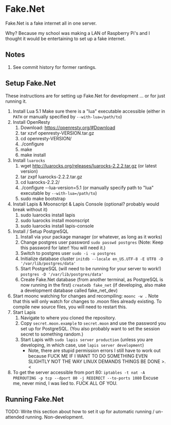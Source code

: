 # Fake.Net

Fake.Net is a fake internet all in one server.

Why? Because my school was making a LAN of Raspberry Pi's and I thought it
would be entertaining to set up a fake internet.

## Notes

1. See commit history for former rantings.

## Setup Fake.Net

These instructions are for setting up Fake.Net for development
... or for just running it.

1. Install Lua 5.1
   Make sure there is a "lua" executable accessible (either in `PATH` or
   manually specified by `--with-lua=/path/to`)
2. Install OpenResty
   1. Download: https://openresty.org/#Download
   2. tar xzvf openresty-VERSION.tar.gz
   3. cd openresty-VERSION/
   4. ./configure
   5. make
   6. make install
3. Install `luarocks`
   1. wget http://luarocks.org/releases/luarocks-2.2.2.tar.gz
      (or latest version)
   2. tar zxpf luarocks-2.2.2.tar.gz
   3. cd luarocks-2.2.2/
   4. ./configure --lua-version=5.1
      (or manually specify path to "lua" executable by `--with-lua=/path/to`)
   5. sudo make bootstrap
4. Install Lapis & Moonscript & Lapis Console (optional? probably would break without it)
   1. sudo luarocks install lapis
   2. sudo luarocks install moonscript
   3. sudo luarocks install lapis-console
5. Install / Setup PostgreSQL
   1. Install via your package manager (or whatever, as long as it works)
   2. Change postgres user password
      `sudo passwd postgres`
      (Note: Keep this password for later! You will need it.)
   3. Switch to postgres user
      `sudo -i -u postgres`
   4. Initialize database cluster
      `initdb --locale en_US.UTF-8 -E UTF8 -D '/var/lib/postgres/data'`
   5. Start PostgreSQL (will need to be running for your server to work!)
      `postgres -D '/var/lib/postgres/data'`
   6. Create Fake.Net database (from another terminal, as PostgreSQL is now
      running in the first)
      `createdb fake_net`
      (if developing, also make a development database called fake_net_dev)
6. Start moonc watching for changes and recompiling:
   `moonc -w .`
   Note that this will only watch for changes to .moon files already existing.
   To compile new source files, you will need to restart this.
6. Start Lapis
   1. Navigate to where you cloned the repository.
   2. Copy `secret.moon.example` to `secret.moon` and use the password you
      set up for PostgreSQL.
      (You also probably want to set the session secret to something random.)
   3. Start Lapis with `sudo lapis server production`
      (unless you are developing, in which case, use `lapis server development`)
      * Note, there are stupid permission errors I still have to work out
        because FUCK ME IF I WANT TO DO SOMETHING EVEN SLIGHTLY NOT THE WAY
        LINUX DEMANDS THINGS BE DONE &gt;.&lt;
7. To get the server accessible from port 80:
   `iptables -t nat -A PREROUTING -p tcp --dport 80 -j REDIRECT --to-ports 1080`
   Excuse me, never mind, I was lied to. FUCK ALL OF YOU.

## Running Fake.Net

TODO: Write this section about how to set it up for automatic
      running / un-attended running. Non-development.
